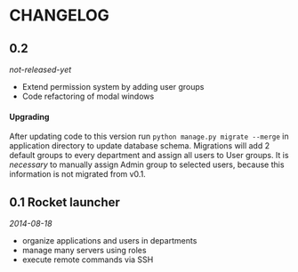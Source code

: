 # CHANGELOG

## 0.2

*not-released-yet*

- Extend permission system by adding user groups
- Code refactoring of modal windows

#### Upgrading

After updating code to this version run `python manage.py migrate --merge` in application directory to update database schema.
Migrations will add 2 default groups to every department and assign all users to User groups.
It is *necessary* to manually assign Admin group to selected users, because this information is not migrated from v0.1.

## 0.1 Rocket launcher

*2014-08-18*

- organize applications and users in departments
- manage many servers using roles
- execute remote commands via SSH